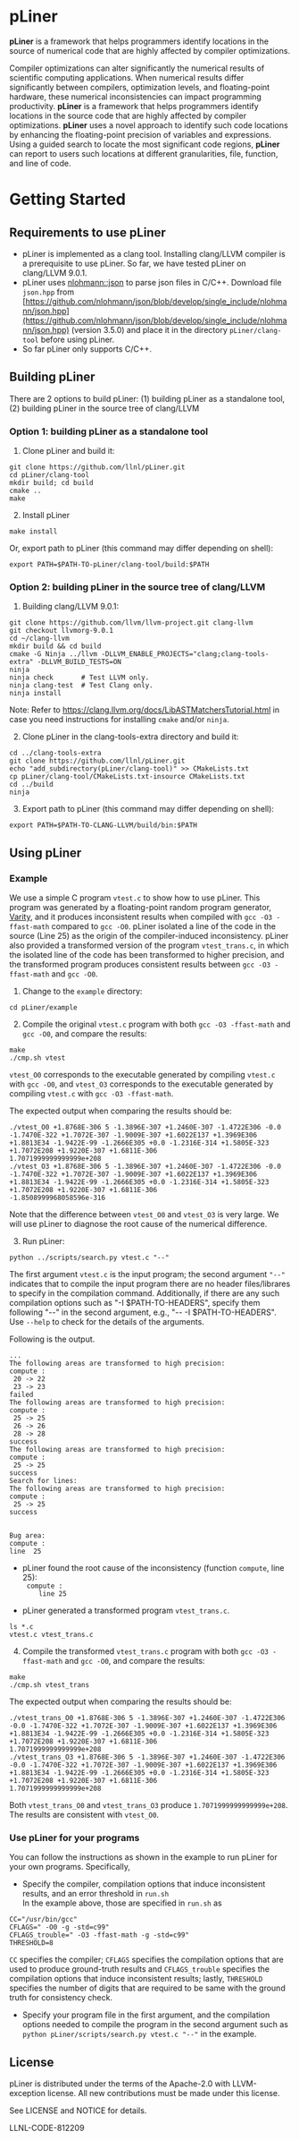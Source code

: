 # pLiner

**pLiner** is a framework that helps programmers identify locations in the source of numerical code that are highly affected by compiler optimizations.  

Compiler optimizations can alter significantly the numerical results of scientific computing applications. When numerical results differ significantly between compilers, optimization levels, and floating-point hardware, these numerical inconsistencies can impact programming productivity. **pLiner** is a framework that helps programmers identify locations in the source code that are highly affected by compiler optimizations. **pLiner** uses a novel approach to identify such code locations by enhancing the floating-point precision of variables and expressions. Using a guided search to locate the most significant code regions, **pLiner** can report to users such locations at different granularities, file, function, and line of code.

# Getting Started

## Requirements to use pLiner
- pLiner is implemented as a clang tool. Installing clang/LLVM compiler is a prerequisite to use pLiner. So far, we have tested pLiner on clang/LLVM 9.0.1. 
- pLiner uses [nlohmann::json](https://github.com/nlohmann/json) to parse json files in C/C++. Download file `json.hpp` from [https://github.com/nlohmann/json/blob/develop/single_include/nlohmann/json.hpp](https://github.com/nlohmann/json/blob/develop/single_include/nlohmann/json.hpp) (version 3.5.0) and place it in the directory `pLiner/clang-tool` before using pLiner.
- So far pLiner only supports C/C++.

## Building pLiner  
There are 2 options to build pLiner: (1) building pLiner as a standalone tool, (2) building pLiner in the source tree of clang/LLVM 

### Option 1: building pLiner as a standalone tool  
  1. Clone pLiner and build it:  
  ```
  git clone https://github.com/llnl/pLiner.git
  cd pLiner/clang-tool
  mkdir build; cd build
  cmake ..
  make
  ```
  2. Install pLiner
  ```
  make install
  ``` 
  Or, export path to pLiner (this command may differ depending on shell):
  ```
  export PATH=$PATH-TO-pLiner/clang-tool/build:$PATH
  ```

### Option 2: building pLiner in the source tree of clang/LLVM  
  1. Building clang/LLVM 9.0.1:
  ```
  git clone https://github.com/llvm/llvm-project.git clang-llvm
  git checkout llvmorg-9.0.1
  cd ~/clang-llvm
  mkdir build && cd build
  cmake -G Ninja ../llvm -DLLVM_ENABLE_PROJECTS="clang;clang-tools-extra" -DLLVM_BUILD_TESTS=ON
  ninja
  ninja check       # Test LLVM only.
  ninja clang-test  # Test Clang only.
  ninja install
  ```

  Note: Refer to https://clang.llvm.org/docs/LibASTMatchersTutorial.html in case you need instructions for installing `cmake` and/or `ninja`.
  
  2. Clone pLiner in the clang-tools-extra directory and build it:
  ```
  cd ../clang-tools-extra
  git clone https://github.com/llnl/pLiner.git
  echo "add_subdirectory(pLiner/clang-tool)" >> CMakeLists.txt
  cp pLiner/clang-tool/CMakeLists.txt-insource CMakeLists.txt
  cd ../build
  ninja
  ```
  3. Export path to pLiner (this command may differ depending on shell):
  ```
  export PATH=$PATH-TO-CLANG-LLVM/build/bin:$PATH
  ```

## Using pLiner

### Example

We use a simple C program `vtest.c` to show how to use pLiner. This program was generated by a floating-point random program generator, [Varity](https://www.osti.gov/biblio/1581779-varit), and it produces inconsistent results when compiled with `gcc -O3 -ffast-math` compared to `gcc -O0`. pLiner isolated a line of the code in the source (Line 25) as the origin of the compiler-induced inconsistency. pLiner also provided a transformed version of the program `vtest_trans.c`, in which the isolated line of the code has been transformed to higher precision, and the transformed program produces consistent results between `gcc -O3 -ffast-math` and `gcc -O0`.

  1. Change to the `example` directory:
  ```
  cd pLiner/example
  ```
  
  2. Compile the original `vtest.c` program with both `gcc -O3 -ffast-math` and `gcc -O0`, and compare the results:
  ```
  make
  ./cmp.sh vtest
  ```
   
  `vtest_O0` corresponds to the executable generated by compiling `vtest.c` with `gcc -O0`, and `vtest_O3` corresponds to the executable generated by compiling `vtest.c` with `gcc -O3 -ffast-math`.  
   
 The expected output when comparing the results should be:
 
 ```
 ./vtest_O0 +1.8768E-306 5 -1.3896E-307 +1.2460E-307 -1.4722E306 -0.0 -1.7470E-322 +1.7072E-307 -1.9009E-307 +1.6022E137 +1.3969E306 +1.8813E34 -1.9422E-99 -1.2666E305 +0.0 -1.2316E-314 +1.5805E-323 +1.7072E208 +1.9220E-307 +1.6811E-306
1.7071999999999999e+208
./vtest_O3 +1.8768E-306 5 -1.3896E-307 +1.2460E-307 -1.4722E306 -0.0 -1.7470E-322 +1.7072E-307 -1.9009E-307 +1.6022E137 +1.3969E306 +1.8813E34 -1.9422E-99 -1.2666E305 +0.0 -1.2316E-314 +1.5805E-323 +1.7072E208 +1.9220E-307 +1.6811E-306
-1.8508999968058596e-316
 ```
 
 Note that the difference between `vtest_O0` and `vtest_O3` is very large. We will use pLiner to diagnose the root cause of the numerical difference.  

  3. Run pLiner:
  ```
  python ../scripts/search.py vtest.c "--"
  ```
  
  The first argument `vtest.c` is the input program; the second argument `"--"` indicates that to compile the input program there are no header files/librares to specify in the compilation command. Additionally, if there are any such compilation options such as "-I $PATH-TO-HEADERS", specify them following "--" in the second argument, e.g., "-- -I $PATH-TO-HEADERS". Use `--help` to check for the details of the arguments.

  Following is the output.
  ```
  ...
  The following areas are transformed to high precision:
compute :
   20 -> 22
   23 -> 23
failed
The following areas are transformed to high precision:
compute :
   25 -> 25
   26 -> 26
   28 -> 28
success
The following areas are transformed to high precision:
compute :
   25 -> 25
success
Search for lines:
The following areas are transformed to high precision:
compute :
   25 -> 25
success


 Bug area:
compute :
  line  25

  ```


   * pLiner found the root cause of the inconsistency (function `compute`, line 25):  
    ` compute :`  
    `    line 25`    

   * pLiner generated a transformed program `vtest_trans.c`.
   ```
   ls *.c
   vtest.c vtest_trans.c
   ```
   
   4. Compile the transformed `vtest_trans.c` program with both `gcc -O3 -ffast-math` and `gcc -O0`, and compare the results:
   ```
   make
   ./cmp.sh vtest_trans
   ```
The expected output when comparing the results should be:
```
./vtest_trans_O0 +1.8768E-306 5 -1.3896E-307 +1.2460E-307 -1.4722E306 -0.0 -1.7470E-322 +1.7072E-307 -1.9009E-307 +1.6022E137 +1.3969E306 +1.8813E34 -1.9422E-99 -1.2666E305 +0.0 -1.2316E-314 +1.5805E-323 +1.7072E208 +1.9220E-307 +1.6811E-306
1.7071999999999999e+208
./vtest_trans_O3 +1.8768E-306 5 -1.3896E-307 +1.2460E-307 -1.4722E306 -0.0 -1.7470E-322 +1.7072E-307 -1.9009E-307 +1.6022E137 +1.3969E306 +1.8813E34 -1.9422E-99 -1.2666E305 +0.0 -1.2316E-314 +1.5805E-323 +1.7072E208 +1.9220E-307 +1.6811E-306
1.7071999999999999e+208
```

Both `vtest_trans_O0` and `vtest_trans_O3` produce `1.7071999999999999e+208`. The results are consistent with `vtest_O0`.

### Use pLiner for your programs

You can follow the instructions as shown in the example to run pLiner for your own programs. Specifically, 

* Specify the compiler, compilation options that induce inconsistent results, and an error threshold in `run.sh`  
 In the example above, those are specified in `run.sh` as
 ```
 CC="/usr/bin/gcc"
 CFLAGS=" -O0 -g -std=c99"
 CFLAGS_trouble=" -O3 -ffast-math -g -std=c99"
 THRESHOLD=8 
 ```
 `CC` specifies the compiler; `CFLAGS` specifies the compilation options that are used to produce ground-truth results and `CFLAGS_trouble` specifies the compilation options that induce inconsistent results; lastly, `THRESHOLD` specifies the number of digits that are required to be same with the ground truth for consistency check.
 
* Specify your program file in the first argument, and the compilation options needed to compile the program in the second argument such as 
`python pLiner/scripts/search.py vtest.c "--"` in the example.

 ## License

pLiner is distributed under the terms of the Apache-2.0 with LLVM-exception license. All new contributions must be made under this license.
 
 See LICENSE and NOTICE for details.
 
 LLNL-CODE-812209
